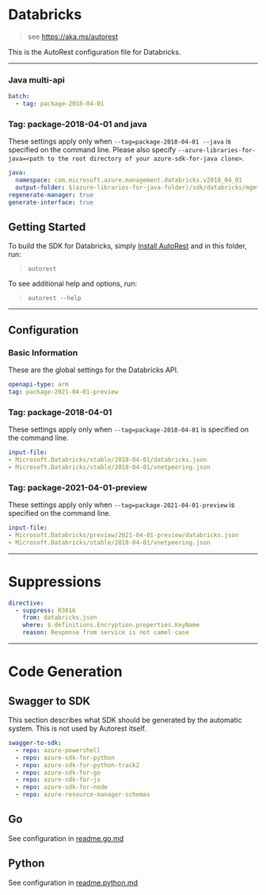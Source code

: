 # Databricks

> see https://aka.ms/autorest

This is the AutoRest configuration file for Databricks.



---

### Java multi-api

``` yaml $(java) && $(multiapi)
batch:
  - tag: package-2018-04-01
```

### Tag: package-2018-04-01 and java

These settings apply only when `--tag=package-2018-04-01 --java` is specified on the command line.
Please also specify `--azure-libraries-for-java=<path to the root directory of your azure-sdk-for-java clone>`.

``` yaml $(tag) == 'package-2018-04-01' && $(java) && $(multiapi)
java:
  namespace: com.microsoft.azure.management.databricks.v2018_04_01
  output-folder: $(azure-libraries-for-java-folder)/sdk/databricks/mgmt-v2018_04_01
regenerate-manager: true
generate-interface: true
```


## Getting Started
To build the SDK for Databricks, simply [Install AutoRest](https://aka.ms/autorest/install) and in this folder, run:

> `autorest`

To see additional help and options, run:

> `autorest --help`
---

## Configuration



### Basic Information
These are the global settings for the Databricks API.

``` yaml
openapi-type: arm
tag: package-2021-04-01-preview
```


### Tag: package-2018-04-01

These settings apply only when `--tag=package-2018-04-01` is specified on the command line.

``` yaml $(tag) == 'package-2018-04-01'
input-file:
- Microsoft.Databricks/stable/2018-04-01/databricks.json
- Microsoft.Databricks/stable/2018-04-01/vnetpeering.json
```

### Tag: package-2021-04-01-preview

These settings apply only when `--tag=package-2021-04-01-preview` is specified on the command line.

``` yaml $(tag) == 'package-2021-04-01-preview'
input-file:
- Microsoft.Databricks/preview/2021-04-01-preview/databricks.json
- Microsoft.Databricks/stable/2018-04-01/vnetpeering.json
```

---
# Suppressions

``` yaml
directive:
  - suppress: R3016
    from: databricks.json 
    where: $.definitions.Encryption.properties.KeyName
    reason: Response from service is not camel case
```

---
# Code Generation

## Swagger to SDK

This section describes what SDK should be generated by the automatic system.
This is not used by Autorest itself.

``` yaml $(swagger-to-sdk)
swagger-to-sdk:
  - repo: azure-powershell
  - repo: azure-sdk-for-python
  - repo: azure-sdk-for-python-track2
  - repo: azure-sdk-for-go
  - repo: azure-sdk-for-js
  - repo: azure-sdk-for-node
  - repo: azure-resource-manager-schemas
```

## Go

See configuration in [readme.go.md](./readme.go.md)

## Python

See configuration in [readme.python.md](./readme.python.md)


